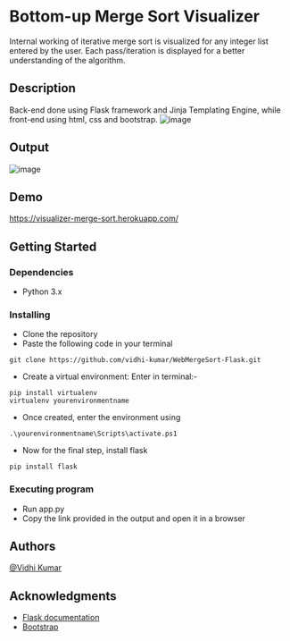 # Bottom-up Merge Sort Visualizer

Internal working of iterative merge sort is visualized for any integer list entered by the user.
Each pass/iteration is displayed for a better understanding of the algorithm.

## Description

Back-end done using Flask framework and Jinja Templating Engine, while
front-end using html, css and bootstrap.
![image](https://user-images.githubusercontent.com/55309127/129277618-8b1700a8-f6a6-4514-aee9-5ad2b6e2f161.png)
## Output
![image](https://user-images.githubusercontent.com/55309127/129277466-88006da9-b430-4cce-88fc-65790a2f1807.png)

## Demo
https://visualizer-merge-sort.herokuapp.com/

## Getting Started

### Dependencies

* Python 3.x

### Installing

* Clone the repository
* Paste the following code in your terminal
```
git clone https://github.com/vidhi-kumar/WebMergeSort-Flask.git
```
* Create a virtual environment: Enter in terminal:-
```
pip install virtualenv
virtualenv yourenvironmentname
```
* Once created, enter the environment using
```
.\yourenvironmentname\Scripts\activate.ps1 
```
* Now for the final step, install flask
```
pip install flask
```
### Executing program

* Run app.py
* Copy the link provided in the output and open it in a browser


## Authors
[@Vidhi Kumar](https://www.linkedin.com/in/vidhi-kumar/)


## Acknowledgments

* [Flask documentation](https://flask.palletsprojects.com/en/2.0.x/quickstart/)
* [Bootstrap](https://getbootstrap.com/)
